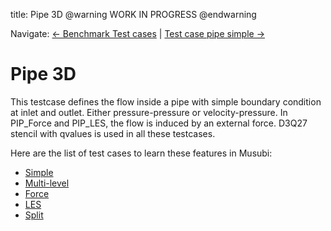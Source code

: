 title: Pipe 3D
@warning WORK IN PROGRESS @endwarning

Navigate: [&larr; Benchmark Test cases](../index.html)
| [Test case pipe simple &rarr;](PIP_Simple/index.html)

# Pipe 3D #

This testcase defines the flow inside a pipe with simple boundary condition
at inlet and outlet. Either pressure-pressure or velocity-pressure.
In PIP_Force and PIP_LES, the flow is induced by an external force.
D3Q27 stencil with qvalues is used in all these testcases.

Here are the list of test cases to learn these features in Musubi:

* [Simple](PIP_Simple/index.html)
* [Multi-level](PIP_MultiLevel/index.html)
* [Force](PIP_Force/index.html)
* [LES](PIP_LES/index.html)
* [Split](PIP_Split/index.html)
